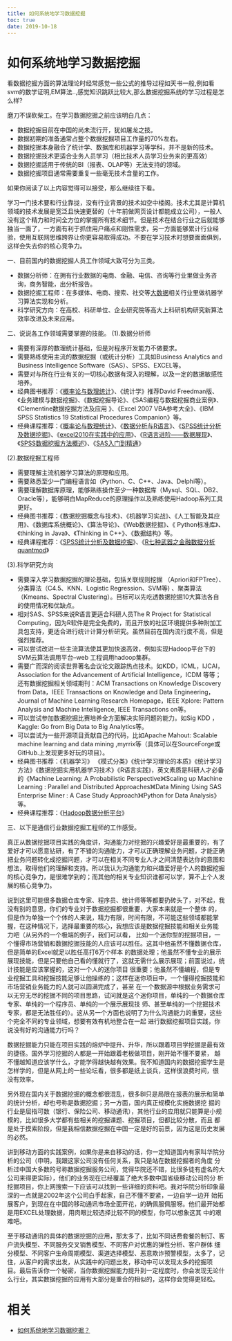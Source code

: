 ```yaml
---
title: 如何系统地学习数据挖掘
toc: true
date: 2019-10-18
---
```

# 如何系统地学习数据挖掘


看数据挖掘方面的算法理论时经常感觉一些公式的推导过程如天书一般,例如看svm的数学证明,EM算法..,感觉知识跳跃比较大,那么数据挖掘系统的学习过程是怎么样?

磨刀不误砍柴工。在学习数据挖掘之前应该明白几点：

- 数据挖掘目前在中国的尚未流行开，犹如屠龙之技。
- 数据初期的准备通常占整个数据挖掘项目工作量的70%左右。
- 数据挖掘本身融合了统计学、数据库和机器学习等学科，并不是新的技术。
- 数据挖掘技术更适合业务人员学习（相比技术人员学习业务来的更高效）
- 数据挖掘适用于传统的BI（报表、OLAP等）无法支持的领域。
- 数据挖掘项目通常需要重复一些毫无技术含量的工作。

如果你阅读了以上内容觉得可以接受，那么继续往下看。

学习一门技术要和行业靠拢，没有行业背景的技术如空中楼阁。技术尤其是计算机领域的技术发展是宽泛且快速更替的（十年前做网页设计都能成立公司），一般人 没有这个精力和时间全方位的掌握所有技术细节。但是技术在结合行业之后就能够独当一面了，一方面有利于抓住用户痛点和刚性需求，另一方面能够累计行业经 验，使用互联网思维跨界让你更容易取得成功。不要在学习技术时想要面面俱到，这样会失去你的核心竞争力。

一、目前国内的数据挖掘人员工作领域大致可分为三类。

- 数据分析师：在拥有行业数据的电商、金融、电信、咨询等行业里做业务咨询，商务智能，出分析报告。
- 数据挖掘工程师：在多媒体、电商、搜索、社交等[大数据](https://yq.aliyun.com/go/articleRenderRedirect?url=http%3A%2F%2Fwww.itongji.cn%2Ftag%2Fdashuju_963_1.html)相关行业里做机器学习算法实现和分析。
- 科学研究方向：在高校、科研单位、企业研究院等高大上科研机构研究新算法效率改进及未来应用。

二、说说各工作领域需要掌握的技能。
(1).数据分析师

- 需要有深厚的数理统计基础，但是对程序开发能力不做要求。
- 需要熟练使用主流的数据挖掘（或统计分析）工具如Business Analytics and Business Intelligence Software（SAS）、SPSS、EXCEL等。
- 需要对与所在行业有关的一切核心数据有深入的理解，以及一定的数据敏感性培养。
- 经典图书推荐：《[概率论与数理统计](https://yq.aliyun.com/go/articleRenderRedirect?url=http%3A%2F%2Fwww.ppvke.com%2F10383.html)》、《统计学》推荐David Freedman版、《业务建模与数据挖掘》、《数据挖掘导论》、《SAS编程与数据挖掘商业案例》、《Clementine数据挖掘方法及应用 》、《Excel 2007 VBA参考大全》、《IBM SPSS Statistics 19 Statistical Procedures Companion》等。
- 经典课程推荐：《[概率论与数理统计](https://yq.aliyun.com/go/articleRenderRedirect?url=http%3A%2F%2Fwww.ppvke.com%2F10383.html)》、《[数据分析与R语言](https://yq.aliyun.com/go/articleRenderRedirect?url=http%3A%2F%2Fwww.ppvke.com%2F10217.html)》、《[SPSS统计分析及数据挖掘](https://yq.aliyun.com/go/articleRenderRedirect?url=http%3A%2F%2Fwww.ppvke.com%2F10269.html)》、《[excel2010在实践中的应用](https://yq.aliyun.com/go/articleRenderRedirect?url=http%3A%2F%2Fwww.ppvke.com%2F10284.html)》、《[R语言进阶——数据展现](https://yq.aliyun.com/go/articleRenderRedirect?url=http%3A%2F%2Fwww.ppvke.com%2F10371.html)》、《[SPSS数据挖掘方法概述](https://yq.aliyun.com/go/articleRenderRedirect?url=http%3A%2F%2Fwww.ppvke.com%2F10202.html)》、《[SAS入门到精通](https://yq.aliyun.com/go/articleRenderRedirect?url=http%3A%2F%2Fwww.ppvke.com%2F10139.html)》

(2).数据挖掘工程师

- 需要理解主流机器学习算法的原理和应用。
- 需要熟悉至少一门编程语言如（Python、C、C++、Java、Delphi等）。
- 需要理解数据库原理，能够熟练操作至少一种数据库（Mysql、SQL、DB2、Oracle等），能够明白MapReduce的原理操作以及熟练使用Hadoop系列工具更好。
- 经典图书推荐：《数据挖掘概念与技术》、《机器学习实战》、《人工智能及其应用》、《数据库系统概论》、《算法导论》、《Web数据挖掘》、《 Python标准库》、《thinking in Java》、《Thinking in C++》、《数据结构》等。
- 经典课程推荐：《[SPSS统计分析及数据挖掘](https://yq.aliyun.com/go/articleRenderRedirect?url=http%3A%2F%2Fwww.ppvke.com%2F10269.html)》、《[R七种武器之金融数据分析quantmod](https://yq.aliyun.com/go/articleRenderRedirect?url=http%3A%2F%2Fwww.ppvke.com%2F10379.html)》

(3).科学研究方向

- 需要深入学习数据挖掘的理论基础，包括关联规则挖掘 （Apriori和FPTree）、分类算法（C4.5、KNN、Logistic Regression、SVM等) 、聚类算法 （Kmeans、Spectral Clustering）。目标可以先吃透数据挖掘10大算法各自的使用情况和优缺点。
- 相对SAS、SPSS来说R语言更适合科研人员The R Project for Statistical Computing，因为R软件是完全免费的，而且开放的社区环境提供多种附加工具包支持，更适合进行统计计算分析研究。虽然目前在国内流行度不高，但是 强烈推荐。
- 可以尝试改进一些主流算法使其更加快速高效，例如实现Hadoop平台下的SVM云算法调用平台–web 工程调用hadoop集群。
- 需要广而深的阅读世界著名会议论文跟踪热点技术。如KDD，ICML，IJCAI，Association for the Advancement of Artificial Intelligence，ICDM 等等；还有数据挖掘相关领域期刊：ACM Transactions on Knowledge Discovery from Data，IEEE Transactions on Knowledge and Data Engineering，Journal of Machine Learning Research Homepage，IEEE Xplore: Pattern Analysis and Machine Intelligence, IEEE Transactions on等。
- 可以尝试参加数据挖掘比赛培养全方面解决实际问题的能力。如Sig KDD ，Kaggle: Go from Big Data to Big Analytics等。
- 可以尝试为一些开源项目贡献自己的代码，比如Apache Mahout: Scalable machine learning and data mining ,myrrix等（具体可以在SourceForge或GitHub.上发现更多好玩的项目）。
- 经典图书推荐：《机器学习》 《模式分类》《统计学习理论的本质》《统计学习方法》《数据挖掘实用机器学习技术》《R语言实践》，英文素质是科研人才必备的《Machine Learning: A Probabilistic Perspective》《Scaling up Machine Learning : Parallel and Distributed Approaches》《Data Mining Using SAS Enterprise Miner : A Case Study Approach》《Python for Data Analysis》等。
- 经典课程推荐：《[Hadoop数据分析平台](https://yq.aliyun.com/go/articleRenderRedirect?url=http%3A%2F%2Fwww.ppvke.com%2F10236.html)》

三、以下是通信行业数据挖掘工程师的工作感受。

真正从数据挖掘项目实践的角度讲，沟通能力对挖掘的兴趣爱好是最重要的，有了爱好才可以愿意钻研，有了不错的沟通能力，才可以正确理解业务问题，才能正确 把业务问题转化成挖掘问题，才可以在相关不同专业人才之间清楚表达你的意图和想法，取得他们的理解和支持。所以我认为沟通能力和兴趣爱好是个人的数据挖掘 的核心竞争力，是很难学到的；而其他的相关专业知识谁都可以学，算不上个人发展的核心竞争力。

说到这里可能很多数据仓库专家、程序员、统计师等等都要扔砖头了，对不起，我没有别的意思，你们的专业对于数据挖掘都很重要，大家本来就是一个整体 的，但是作为单独一个个体的人来说，精力有限，时间有限，不可能这些领域都能掌握，在这种情况下，选择最重要的核心，我想应该是数据挖掘技能和相关业务能 力吧（从另外的一个极端的例子，我们可以看， 比如一个迷你型的挖掘项目，一个懂得市场营销和数据挖掘技能的人应该可以胜任。这其中他虽然不懂数据仓库，但是简单的Excel就足以胜任高打6万个样本 的数据处理；他虽然不懂专业的展示展现技能，但是只要他自己看的懂就行了，这就无需什么展示展现；前面说过，统计技能是应该掌握的，这对一个人的迷你项目 很重要；他虽然不懂编程，但是专业挖掘工具和挖掘技能足够让他操练的；这样在迷你项目中，一个懂得挖掘技能和市场营销业务能力的人就可以圆满完成了，甚至 在一个数据源中根据业务需求可以无穷无尽的挖掘不同的项目思路，试问就是这个迷你项目，单纯的一个数据仓库专家、单纯的一个程序员、单纯的一个展示展现技 师、甚至单纯的一个挖掘技术专家，都是无法胜任的）。这从另一个方面也说明了为什么沟通能力的重要，这些个完全不同的专业领域，想要有效有机地整合在一起 进行数据挖掘项目实践，你说没有好的沟通能力行吗？

数据挖掘能力只能在项目实践的熔炉中提升、升华，所以跟着项目学挖掘是最有效的捷径。国外学习挖掘的人都是一开始跟着老板做项目，刚开始不懂不要紧， 越不懂越知道应该学什么，才能学得越快越有效果。我不知道国内的数据挖掘学生是怎样学的，但是从网上的一些论坛看，很多都是纸上谈兵，这样很浪费时间，很 没有效率。

另外现在国内关于数据挖掘的概念都很混乱，很多BI只是局限在报表的展示和简单的统计分析，却也号称是数据挖掘；另一方面，国内真正规模化实施数据挖 掘的行业是屈指可数（银行、保险公司、移动通讯），其他行业的应用就只能算是小规模的，比如很多大学都有些相关的挖掘课题、挖掘项目，但都比较分散，而且 都是处于摸索阶段，但是我相信数据挖掘在中国一定是好的前景，因为这是历史发展的必然。

讲到移动方面的实践案例，如果你是来自移动的话，你一定知道国内有家叫华院分析的公司（申明，我跟这家公司没有任何关系，我只是站在数据挖掘者的角度 分析过中国大多数的号称数据挖掘服务公司，觉得华院还不错，比很多徒有虚名的大公司来得更实际），他们的业务现在已经覆盖了绝大多数中国省级移动公司的分 析挖掘项目，你上网搜索一下应该可以找到一些详细的资料吧。我对华院分析印象最深的一点就是2002年这个公司白手起家，自己不懂不要紧，一边自学一边开 始拓展客户，到现在在中国的移动通讯市场全面开花，的确佩服佩服呀。他们最开始都是用EXCEL处理数据，用肉眼比较选择比较不同的模型，你可以想象这其 中的艰难吧。

至于移动通讯的具体的数据挖掘的应用，那太多了，比如不同话费套餐的制订、客户流失模型、不同服务交叉销售模型、不同客户对优惠的弹性分析、客户群体 细分模型、不同客户生命周期模型、渠道选择模型、恶意欺诈预警模型，太多了，记住，从客户的需求出发，从实践中的问题出发，移动中可以发现太多的挖掘项 目。最后告诉你一个秘密，当你数据挖掘能力提升到一定程度时，你会发现无论什么行业，其实数据挖掘的应用有大部分是重合的相似的，这样你会觉得更轻松。


# 相关

- [如何系统地学习数据挖掘？](https://yq.aliyun.com/articles/38251?spm=5176.100239.blogcont61037.27.P5ZLXr)
